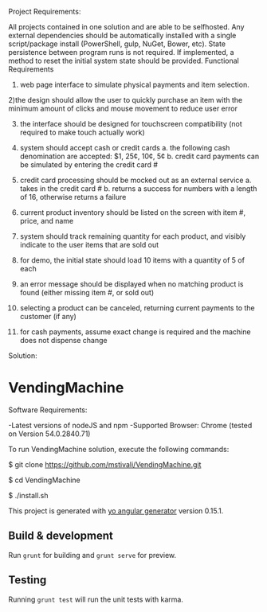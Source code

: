 Project Requirements:

All projects contained in one solution and are able to be self­hosted. Any external dependencies should be automatically installed with a single script/package install (PowerShell, gulp, NuGet, Bower, etc). State persistence between program runs is not required. If implemented, a method to reset the initial system state should be provided.
Functional Requirements

1) web page interface to simulate physical payments and item selection.

2)the design should allow the user to quickly purchase an item with the minimum amount
of clicks and mouse movement to reduce user error

3) the interface should be designed for touchscreen compatibility (not required to make touch actually work)

4) system should accept cash or credit cards
  a. the following cash denomination are accepted: $1, 25¢, 10¢, 5¢
  b. credit card payments can be simulated by entering the credit card #

5) credit card processing should be mocked out as an external service
  a. takes in the credit card #
  b. returns a success for numbers with a length of 16, otherwise returns a failure

6) current product inventory should be listed on the screen with item #, price, and name

7) system should track remaining quantity for each product, and visibly indicate to the user
items that are sold out

8) for demo, the initial state should load 10 items with a quantity of 5 of each

9) an error message should be displayed when no matching product is found (either
missing item #, or sold out)

10) selecting a product can be canceled, returning current payments to the customer (if any)

11) for cash payments, assume exact change is required and the machine does not
dispense change


Solution:

# VendingMachine

Software Requirements:

-Latest versions of nodeJS and npm
-Supported Browser: Chrome (tested on Version 54.0.2840.71)

To run VendingMachine solution, execute the following commands:

$ git clone https://github.com/mstivali/VendingMachine.git

$ cd VendingMachine

$ ./install.sh


This project is generated with [yo angular generator](https://github.com/yeoman/generator-angular)
version 0.15.1.

## Build & development

Run `grunt` for building and `grunt serve` for preview.

## Testing

Running `grunt test` will run the unit tests with karma.

